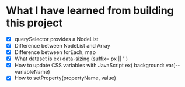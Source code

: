 # What I have learned from building this project

- [x] querySelector provides a NodeList 
- [x] Difference between NodeList and Array 
- [x] Difference between forEach, map 
- [x] What dataset is ex) data-sizing (suffix= px || '')
- [x] How to update CSS variables with JavaScript ex) background: var(--variableName)
- [x] How to setProperty(propertyName, value) 
